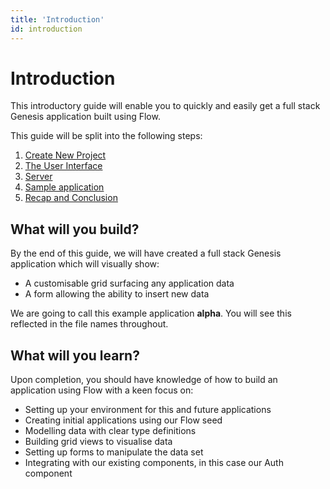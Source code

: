 ```yaml
---
title: 'Introduction'
id: introduction
---
```


# Introduction

This introductory guide will enable you to quickly and easily get a full stack Genesis application built using Flow.

This guide will be split into the following steps:

1. [Create New Project](/flow/quick-start/create-new-project/)
2. [The User Interface](/flow/quick-start/the-user-interface/)
3. [Server](/flow/quick-start/server)
4. [Sample application](/flow/quick-start/sample-application)
5. [Recap and Conclusion](/flow/quick-start/recap-and-conclusion)

## What will you build?

By the end of this guide, we will have created a full stack Genesis application which will visually show:
- A customisable grid surfacing any application data
- A form allowing the ability to insert new data

We are going to call this example application **alpha**. You will see this reflected in the file names throughout.


## What will you learn?

Upon completion, you should have knowledge of how to build an application using Flow with a keen focus on:
- Setting up your environment for this and future applications
- Creating initial applications using our Flow seed
- Modelling data with clear type definitions
- Building grid views to visualise data
- Setting up forms to manipulate the data set
- Integrating with our existing components, in this case our Auth component 